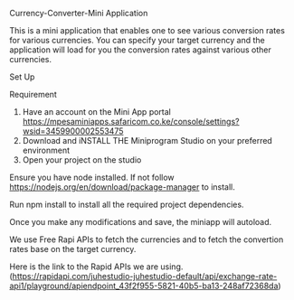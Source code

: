 Currency-Converter-Mini Application

This is a mini application that enables one to see various conversion rates for various currencies. You can specify your target currency and the application will load for you the conversion rates against various other currencies.

Set Up

Requirement
1. Have an account on the Mini App portal https://mpesaminiapps.safaricom.co.ke/console/settings?wsid=3459900002553475
2. Download and iNSTALL THE Miniprogram Studio on your preferred environment
3. Open your project on the studio

Ensure you have node installed. If not follow https://nodejs.org/en/download/package-manager to install.

Run npm install to install all the required project dependencies.

Once you make any modifications and save, the miniapp will autoload.

We use Free Rapi APIs to fetch the currencies and to fetch the convertion rates base on the target currency.

Here is the link to the Rapid APIs we are using. (https://rapidapi.com/juhestudio-juhestudio-default/api/exchange-rate-api1/playground/apiendpoint_43f2f955-5821-40b5-ba13-248af72368da)